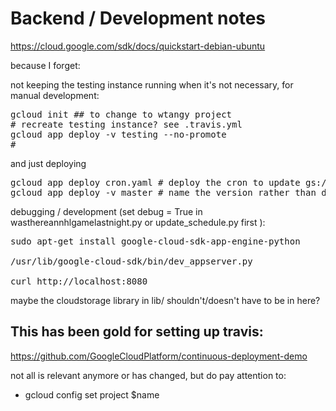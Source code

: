 Backend / Development notes
===========================

https://cloud.google.com/sdk/docs/quickstart-debian-ubuntu

because I forget:

not keeping the testing instance running when it's not necessary, for manual development:
<pre>
gcloud init ## to change to wtangy project
# recreate testing instance? see .travis.yml
gcloud app deploy -v testing --no-promote
# 
</pre>
and just deploying
<pre>
gcloud app deploy cron.yaml # deploy the cron to update gs:/bucket/schedule which is a JSON
gcloud app deploy -v master # name the version rather than dynamic to not hit the limit
</pre>

debugging / development (set debug = True in wasthereannhlgamelastnight.py or update_schedule.py first ):

<pre>
sudo apt-get install google-cloud-sdk-app-engine-python

/usr/lib/google-cloud-sdk/bin/dev_appserver.py

curl http://localhost:8080
</pre>

maybe the cloudstorage library in lib/ shouldn't/doesn't have to be in here?

## This has been gold for setting up travis:

https://github.com/GoogleCloudPlatform/continuous-deployment-demo

not all is relevant anymore or has changed, but do pay attention to:
 - gcloud config set project $name
